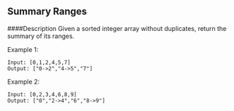 ## Summary Ranges
####Description
Given a sorted integer array without duplicates, return the summary of its ranges.

Example 1:
```
Input: [0,1,2,4,5,7]
Output: ["0->2","4->5","7"]
```
Example 2:
```
Input: [0,2,3,4,6,8,9]
Output: ["0","2->4","6","8->9"]
```